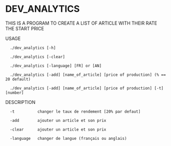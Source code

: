 # DEV_ANALYTICS

THIS IS A PROGRAM TO CREATE A LIST OF ARTICLE WITH THEIR RATE THE START PRICE

USAGE

      ./dev_analytics [-h]

      ./dev_analytics [-clear]
      
      ./dev_analytics [-language] [FR] or [AN]
      
      ./dev_analytics [-add] [name_of_article] [price of production] (% == 20 default)
      
      ./dev_analytics [-add] [name_of_article] [price of production] [-t] [number]
      

DESCRIPTION

      -t          changer le taux de rendement [20% par defaut]
      
      -add        ajouter un article et son prix
      
      -clear      ajouter un article et son prix
      
      -language   changer de langue (français ou anglais)
      
